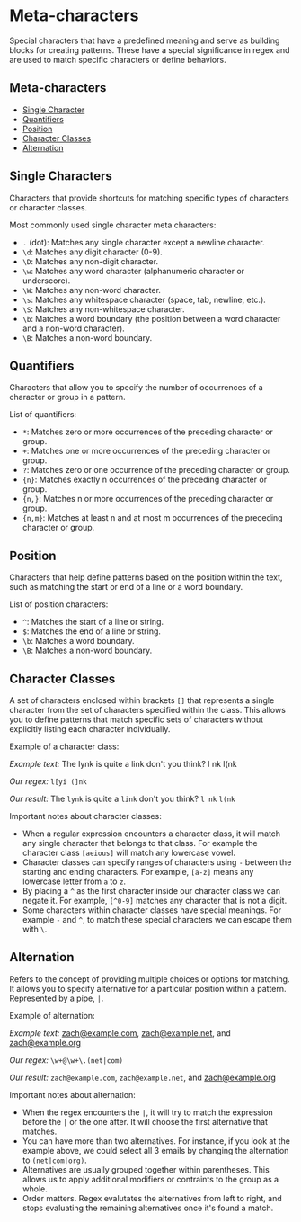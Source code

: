 # Meta-characters

Special characters that have a predefined meaning and serve as building blocks for creating patterns. These have a special significance in regex and are used to match specific characters or define behaviors.

## Meta-characters
- [Single Character](#single-characters)
- [Quantifiers](#quantifiers)
- [Position](#position)
- [Character Classes](#character-classes)
- [Alternation](#alternation)

## Single Characters
Characters that provide shortcuts for matching specific types of characters or character classes.

Most commonly used single character meta characters:
- `.` (dot): Matches any single character except a newline character.
- `\d`: Matches any digit character (0-9).
- `\D`: Matches any non-digit character.
- `\w`: Matches any word character (alphanumeric character or underscore).
- `\W`: Matches any non-word character.
- `\s`: Matches any whitespace character (space, tab, newline, etc.).
- `\S`: Matches any non-whitespace character.
- `\b`: Matches a word boundary (the position between a word character and a non-word character).
- `\B`: Matches a non-word boundary.

## Quantifiers
Characters that allow you to specify the number of occurrences of a character or group in a pattern.

List of quantifiers:
- `*`: Matches zero or more occurrences of the preceding character or group.
- `+`: Matches one or more occurrences of the preceding character or group.
- `?`: Matches zero or one occurrence of the preceding character or group.
- `{n}`: Matches exactly n occurrences of the preceding character or group.
- `{n,}`: Matches n or more occurrences of the preceding character or group.
- `{n,m}`: Matches at least n and at most m occurrences of the preceding character or group.

## Position
Characters that help define patterns based on the position within the text, such as matching the start or end of a line or a word boundary.

List of position characters:
- `^`: Matches the start of a line or string.
- `$`: Matches the end of a line or string.
- `\b`: Matches a word boundary.
- `\B`: Matches a non-word boundary.

## Character Classes
A set of characters enclosed within brackets `[]` that represents a single character from the set of characters specified within the class. This allows you to define patterns that match specific sets of characters without explicitly listing each character individually.

Example of a character class:

*Example text:* The lynk is quite a link don't you think? l nk l(nk

*Our regex:* `l[yi (]nk`

*Our result:* The `lynk` is quite a `link` don't you think? `l nk` `l(nk`

Important notes about character classes:
- When a regular expression encounters a character class, it will match any single character that belongs to that class. For example the character class `[aeious]` will match any lowercase vowel.
- Character classes can specify ranges of characters using `-` between the starting and ending characters. For example, `[a-z]` means any lowercase letter from `a` to `z`.
- By placing a `^` as the first character inside our character class we can negate it. For example, `[^0-9]` matches any character that is not a digit.
- Some characters within character classes have special meanings. For example `-` and `^`, to match these special characters we can escape them with `\`.

## Alternation

Refers to the concept of providing multiple choices or options for matching. It allows you to specify alternative for a particular position within a pattern. Represented by a pipe, `|`.

Example of alternation:

*Example text:* zach@example.com, zach@example.net, and zach@example.org

*Our regex:* `\w+@\w+\.(net|com)`

*Our result:* `zach@example.com`, `zach@example.net`, and zach@example.org

Important notes about alternation:
- When the regex encounters the `|`, it will try to match the expression before the `|` or the one after. It will choose the first alternative that matches.
- You can have more than two alternatives. For instance, if you look at the example above, we could select all 3 emails by changing the alternation to `(net|com|org)`.
- Alternatives are usually grouped together within parentheses. This allows us to apply additional modifiers or contraints to the group as a whole.
- Order matters. Regex evalutates the alternatives from left to right, and stops evaluating the remaining alternatives once it's found a match.

